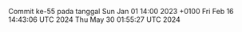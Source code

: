 Commit ke-55 pada tanggal Sun Jan 01 14:00 2023 +0100
Fri Feb 16 14:43:06 UTC 2024
Thu May 30 01:55:27 UTC 2024
